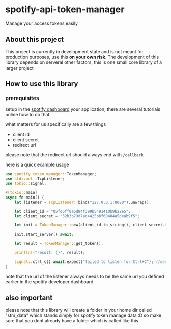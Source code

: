 # spotify-api-token-manager
Manage your access tokens easily

## About this project
This project is currently in development state and is not meant for production purposes, use this **on your own risk**.
The development of this library depends on serveral other factors, this is one small core library of a larger project

## How to use this library

### prerequisites 
setup in the [spotify dashboard](https://developer.spotify.com/dashboard) your application, there are several tutorials online how to do that

what matters for us specifically are a few things

- client id
- client secret
- redirect url

please note that the redirect url should always end with `/callback`

here is a quick example usage

```rs
use spotify_token_manager::TokenManager;
use std::net::TcpListener;
use tokio::signal;

#[tokio::main]
async fn main() {
    let listener = TcpListener::bind("127.0.0.1:8080").unwrap();

    let client_id = "05fd6ff8a5d84f399b5491410b9b22e5";
    let client_secret = "32b3b73d7ac4425bbf60484a5deab9f5";

    let init = TokenManager::new(client_id.to_string(), client_secret.to_string(), listener);

    init.start_server().await;

    let result = TokenManager::get_token();

    println!("result: {}", result);

    signal::ctrl_c().await.expect("failed to listen for Ctrl+C"); //keep the the thread alive, if you dont keep the thread alive unexpected issue will occur. 
}
```
note that the url of the listener always needs to be the same url you defined earlier in the spotify developer dashboard.

## also important
please note that this library will create a folder in your home dir called "stm_data" which stands simply for spotify token manage data :D
so make sure that you dont already have a folder which is called like this 
    
